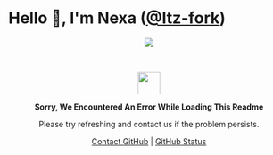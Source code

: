 # Hello 👋, I'm Nexa ([@Itz-fork](https://github.com/Itz-fork))

<p align="center">
  <a href="#">
    <img src="https://user-images.githubusercontent.com/87762949/126489169-7cd0dea3-efac-4f03-82fd-1e2c021d82e8.jpg"></a>
 </p>

<br>
<p align="center">
	<img width="40" src="https://github.githubassets.com/images/spinners/octocat-spinner-64.gif">
<p align="center"><strong>Sorry, We Encountered An Error While Loading This Readme</strong></p>
<p align="center">Please try refreshing and contact us if the problem persists.</p>
<p align="center">
	<a href="https://www.youtube.com/watch?v=dQw4w9WgXcQ" title="Contact Github">Contact GitHub</a> |
	<a href="https://www.youtube.com/watch?v=dQw4w9WgXcQ" title="Github Status">GitHub Status</a>
</p>
<p></p>
<p></p>
</p>
